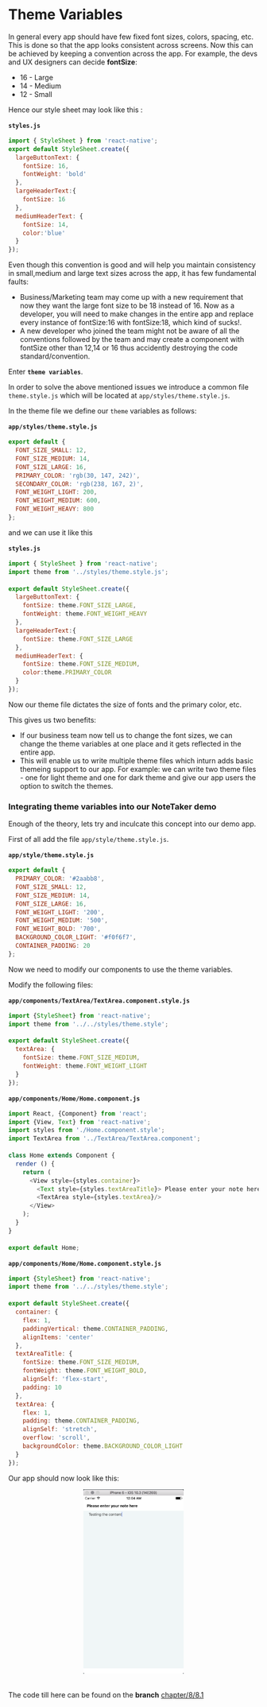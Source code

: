 # Theme Variables

In general every app should have few fixed font sizes, colors, spacing, etc. This is done so that the app looks consistent across screens.
Now this can be achieved by keeping a convention across the app.
For example, the devs and UX designers can decide **fontSize**:

- 16 - Large
- 14 - Medium
- 12 - Small

Hence our style sheet may look like this :

**`styles.js`**
```js
import { StyleSheet } from 'react-native';
export default StyleSheet.create({
  largeButtonText: {
    fontSize: 16,
    fontWeight: 'bold'
  },
  largeHeaderText:{
    fontSize: 16
  },
  mediumHeaderText: {
    fontSize: 14,
    color:'blue'
  }
});
```

Even though this convention is good and will help you maintain consistency in small,medium and large text sizes across the app,
it has few fundamental faults:

- Business/Marketing team may come up with a new requirement that now they want the large font size to be 18 instead of 16.
  Now as a developer, you will need to make changes in the entire app and replace every instance of fontSize:16 with fontSize:18, which kind of sucks!.
- A new developer who joined the team might not be aware of all the conventions followed by the team and may create a component with fontSize other than 12,14 or 16 thus accidently destroying the code standard/convention.


Enter **`theme variables`**.

In order to solve the above mentioned issues we introduce a common file `theme.style.js` which will be located at `app/styles/theme.style.js`.

In the theme file we define our `theme` variables as follows:

**`app/styles/theme.style.js`**
```js
export default {
  FONT_SIZE_SMALL: 12,
  FONT_SIZE_MEDIUM: 14,
  FONT_SIZE_LARGE: 16,
  PRIMARY_COLOR: 'rgb(30, 147, 242)',
  SECONDARY_COLOR: 'rgb(238, 167, 2)',
  FONT_WEIGHT_LIGHT: 200,
  FONT_WEIGHT_MEDIUM: 600,
  FONT_WEIGHT_HEAVY: 800
};
```

and we can use it like this

**`styles.js`**
```js
import { StyleSheet } from 'react-native';
import theme from '../styles/theme.style.js';

export default StyleSheet.create({
  largeButtonText: {
    fontSize: theme.FONT_SIZE_LARGE,
    fontWeight: theme.FONT_WEIGHT_HEAVY
  },
  largeHeaderText:{
    fontSize: theme.FONT_SIZE_LARGE
  },
  mediumHeaderText: {
    fontSize: theme.FONT_SIZE_MEDIUM,
    color:theme.PRIMARY_COLOR
  }
});
```

Now our theme file dictates the size of fonts and the primary color, etc.

This gives us two benefits:
- If our business team now tell us to change the font sizes, we can change the theme variables at one place and it gets reflected in the entire app.
- This will enable us to write multiple theme files which inturn adds basic themeing support to our app. For example: we can write two theme files - one for light theme and one for dark theme and give our app users the option to switch the themes.


### Integrating theme variables into our NoteTaker demo

Enough of the theory, lets try and inculcate this concept into our demo app.

First of all add the file `app/style/theme.style.js`.

**`app/style/theme.style.js`**

```js
export default {
  PRIMARY_COLOR: '#2aabb8',
  FONT_SIZE_SMALL: 12,
  FONT_SIZE_MEDIUM: 14,
  FONT_SIZE_LARGE: 16,
  FONT_WEIGHT_LIGHT: '200',
  FONT_WEIGHT_MEDIUM: '500',
  FONT_WEIGHT_BOLD: '700',
  BACKGROUND_COLOR_LIGHT: '#f0f6f7',
  CONTAINER_PADDING: 20
};
```

Now we need to modify our components to use the theme variables.

Modify the following files:

**`app/components/TextArea/TextArea.component.style.js`**

```js
import {StyleSheet} from 'react-native';
import theme from '../../styles/theme.style';

export default StyleSheet.create({
  textArea: {
    fontSize: theme.FONT_SIZE_MEDIUM,
    fontWeight: theme.FONT_WEIGHT_LIGHT
  }
});
```

**`app/components/Home/Home.component.js`**
```js
import React, {Component} from 'react';
import {View, Text} from 'react-native';
import styles from './Home.component.style';
import TextArea from '../TextArea/TextArea.component';

class Home extends Component {
  render () {
    return (
      <View style={styles.container}>
        <Text style={styles.textAreaTitle}> Please enter your note here</Text>
        <TextArea style={styles.textArea}/>
      </View>
    );
  }
}

export default Home;
```

**`app/components/Home/Home.component.style.js`**
```js
import {StyleSheet} from 'react-native';
import theme from '../../styles/theme.style';

export default StyleSheet.create({
  container: {
    flex: 1,
    paddingVertical: theme.CONTAINER_PADDING,
    alignItems: 'center'
  },
  textAreaTitle: {
    fontSize: theme.FONT_SIZE_MEDIUM,
    fontWeight: theme.FONT_WEIGHT_BOLD,
    alignSelf: 'flex-start',
    padding: 10
  },
  textArea: {
    flex: 1,
    padding: theme.CONTAINER_PADDING,
    alignSelf: 'stretch',
    overflow: 'scroll',
    backgroundColor: theme.BACKGROUND_COLOR_LIGHT
  }
});
```

Our app should now look like this:
<br>
<div style="text-align:center">
  <img src="/assets/images/8/8.1/8.1-theme-variables.png" style="width: 40%;display:inline-block;" hspace="40">
</div>
<br>


The code till here can be found on the **branch** [chapter/8/8.1](https://github.com/master-atul/react-native-plus-plus-code/tree/chapter/8/8.1)
